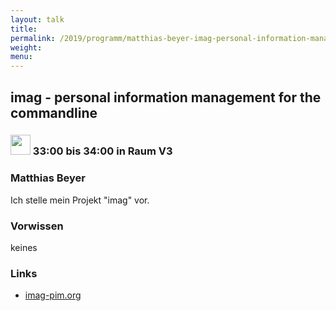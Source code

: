 ```yaml
---
layout: talk
title:
permalink: /2019/programm/matthias-beyer-imag-personal-information-management-for-the-commandline/
weight:
menu:
---
```

## imag - personal information management for the commandline

### <img height = "32" src="../../../images/lightning.svg"> 33:00 bis 34:00 in Raum V3

### Matthias Beyer

Ich stelle mein Projekt "imag" vor.

### Vorwissen

keines

### Links

- <a href="https://imag-pim.org" target="_blank">imag-pim.org</a>